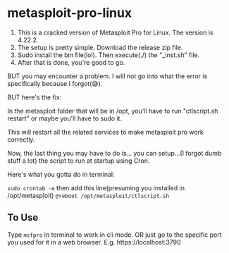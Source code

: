# metasploit-pro-linux

1. This is a cracked version of Metasploit Pro for Linux. The version is 4.22.2.
2. The setup is pretty simple. Download the release zip file.
3. Sudo install the bin file(lol). Then execute(./) the "_inst.sh" file.
4. After that is done, you're good to go.

BUT you may encounter a problem. I will not go into what the error is specifically because I forgot(😅).

BUT here's the fix:

In the metasploit folder that will be in /opt, you'll have to run "ctlscript.sh restart" or maybe you'll have to sudo it.

This will restart all the related services to make metasploit pro work correctly.

Now, the last thing you may have to do is... you can setup...(I forgot dumb stuff a lot) the script to run at startup using Cron.

Here's what you gotta do in terminal:

`sudo crontab -e`
then add this line(presuming you installed in /opt/metasploit)
`@reboot /opt/metasploit/ctlscript.sh`

## To Use

Type `msfpro` in terminal to work in cli mode. OR just go to the specific port you used for it in a web browser. E.g. https://localhost:3790
